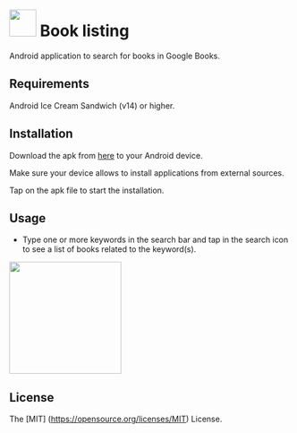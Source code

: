 # <img src=http://i1041.photobucket.com/albums/b414/sosegon/ic_launcher_4.png width=48></img> Book listing

Android application to search for books in Google Books.

## Requirements

Android Ice Cream Sandwich (v14) or higher.

## Installation

Download the apk from [here](https://www.dropbox.com/s/xpkw0gi8kecmwpf/book_listing.apk?dl=0) to your Android device.

Make sure your device allows to install applications from external sources.

Tap on the apk file to start the installation.

## Usage
- Type one or more keywords in the search bar and tap in the search icon to see a list of books related to the keyword(s).

<img src=http://i1041.photobucket.com/albums/b414/sosegon/book_listing_snap.png width="200"></img>

## License
The [MIT] (https://opensource.org/licenses/MIT) License.
